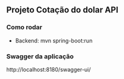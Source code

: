 ## Projeto Cotação do dolar API

### Como rodar

- Backend: mvn spring-boot:run

### Swagger da aplicação
http://localhost:8180/swagger-ui/


